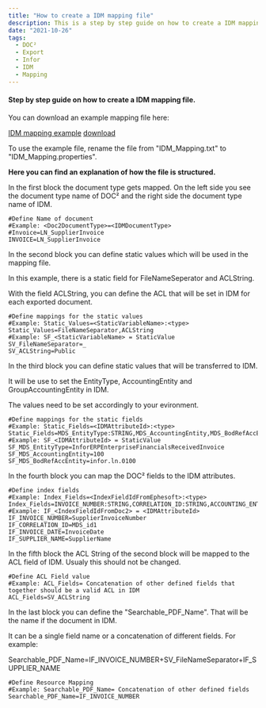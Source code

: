 ```yaml
---
title: "How to create a IDM mapping file"
description: This is a step by step guide on how to create a IDM mapping file. Find out what to do in the first, second and third block.
date: "2021-10-26"
tags:
  - DOC²
  - Export
  - Infor
  - IDM
  - Mapping
---
```


#### Step by step guide on how to create a IDM mapping file.

You can download an example mapping file here:

[IDM mapping example](https://docs.cloudintegration.eu/wp-content/uploads/2021/10/IDM_Mappings.txt) [download](https://docs.cloudintegration.eu/wp-content/uploads/2021/10/IDM_Mappings.txt)

To use the example file, rename the file from "IDM\_Mapping.txt" to "IDM\_Mapping.properties".

**Here you can find an explanation of how the file is structured.**

In the first block the document type gets mapped. On the left side you see the document type name of DOC² and the right side the document type name of IDM.

```
#Define Name of document
#Example: <Doc2DocumentType>=<IDMDocumentType>
#Invoice=LN_SupplierInvoice
INVOICE=LN_SupplierInvoice
```

In the second block you can define static values which will be used in the mapping file.

In this example, there is a static field for FileNameSeperator and ACLString.

With the field ACLString, you can define the ACL that will be set in IDM for each exported document.

```
#Define mappings for the static values
#Example: Static_Values=<StaticVariableName>:<type>
Static_Values=FileNameSeparator,ACLString
#Example: SF_<StaticVariableName> = StaticValue
SV_FileNameSeparator=_
SV_ACLString=Public
```

In the third block you can define static values that will be transferred to IDM.

It will be use to set the EntityType, AccountingEntity and GroupAccountingEntity in IDM.

The values need to be set accordingly to your evironment.

```
#Define mappings for the static fields
#Example: Static_Fields=<IDMAttributeId>:<type>
Static_Fields=MDS_EntityType:STRING,MDS_AccountingEntity,MDS_BodRefAccEntity
#Example: SF_<IDMAttributeId> = StaticValue
SF_MDS_EntityType=InforERPEnterpriseFinancialsReceivedInvoice
SF_MDS_AccountingEntity=100
SF_MDS_BodRefAccEntity=infor.ln.0100
```

In the fourth block you can map the DOC² fields to the IDM attributes.

```
#Define index fields
#Example: Index_Fields=<IndexFieldIdFromEphesoft>:<type>
Index_Fields=INVOICE_NUMBER:STRING,CORRELATION_ID:STRING,ACCOUNTING_ENTITY:STRING,INVOICE_DATE:STRING,GROUP_ACCOUNTING_ENTITY:STRING,SUPPLIER_NAME:STRING
#Example: IF_<IndexFieldIdFromDoc2> = <IDMAttributeId>
IF_INVOICE_NUMBER=SupplierInvoiceNumber
IF_CORRELATION_ID=MDS_id1
IF_INVOICE_DATE=InvoiceDate
IF_SUPPLIER_NAME=SupplierName
```

In the fifth block the ACL String of the second block will be mapped to the ACL field of IDM. Usualy this should not be changed.

```
#Define ACL Field value
#Example: ACL_Fields= Concatenation of other defined fields that together should be a valid ACL in IDM
ACL_Fields=SV_ACLString
```

In the last block you can define the "Searchable\_PDF\_Name". That will be the name if the document in IDM.

It can be a single field name or a concatenation of different fields. For example:

Searchable\_PDF\_Name=IF\_INVOICE\_NUMBER+SV\_FileNameSeparator+IF\_SUPPLIER\_NAME

```
#Define Resource Mapping
#Example: Searchable_PDF_Name= Concatenation of other defined fields
Searchable_PDF_Name=IF_INVOICE_NUMBER
```
